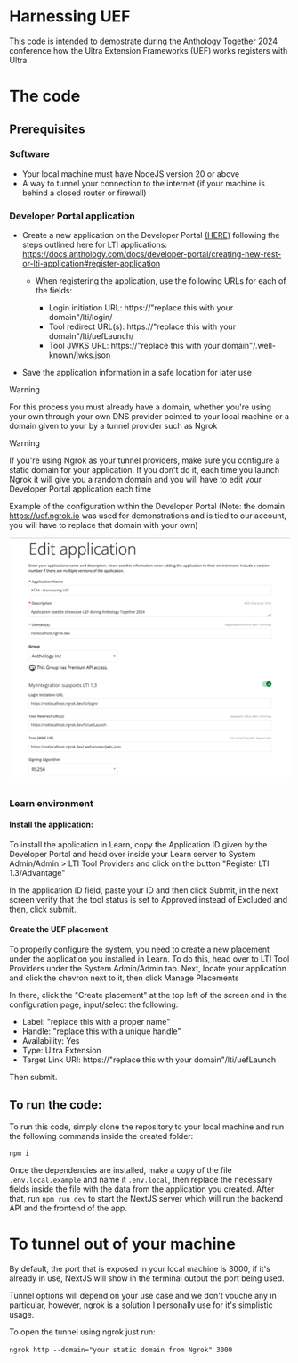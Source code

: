 # Harnessing UEF

This code is intended to demostrate during the Anthology Together 2024 conference how the Ultra Extension Frameworks (UEF) works registers with Ultra

# The code

## Prerequisites

### Software

- Your local machine must have NodeJS version 20 or above
- A way to tunnel your connection to the internet (if your machine is behind a closed router or firewall)

### Developer Portal application

- Create a new application on the Developer Portal [(HERE)](https://developer.anthology.com) following the steps outlined here for LTI applications: https://docs.anthology.com/docs/developer-portal/creating-new-rest-or-lti-application#register-application

  - When registering the application, use the following URLs for each of the fields:

    - Login initiation URL: https://"replace this with your domain"/lti/login/
    - Tool redirect URL(s): https://"replace this with your domain"/lti/uefLaunch/
    - Tool JWKS URL: https://"replace this with your domain"/.well-known/jwks.json

- Save the application information in a safe location for later use

> [!WARNING]  
> For this process you must already have a domain, whether you're using your own through your own DNS provider pointed to your local machine or a domain given to your by a tunnel provider such as Ngrok

> [!WARNING]
> If you're using Ngrok as your tunnel providers, make sure you configure a static domain for your application.
> If you don't do it, each time you launch Ngrok it will give you a random domain and you will have to edit your Developer Portal application each time

Example of the configuration within the Developer Portal (Note: the domain https://uef.ngrok.io was used for demonstrations and is tied to our account, you will have to replace that domain with your own)

![Developer Portal configuration](https://github.com/OneComputerGuy/AT24-Harnessing-UEF-s-Power/blob/main/assets/devportal-config.png?raw=true)

### Learn environment

#### Install the application:

To install the application in Learn, copy the Application ID given by the Developer Portal and head over inside your Learn server to System Admin/Admin > LTI Tool Providers and click on the button "Register LTI 1.3/Advantage"

In the application ID field, paste your ID and then click Submit, in the next screen verify that the tool status is set to Approved instead of Excluded and then, click submit.

#### Create the UEF placement

To properly configure the system, you need to create a new placement under the application you installed in Learn. To do this, head over to LTI Tool Providers under the System Admin/Admin tab. Next, locate your application and click the chevron next to it, then click Manage Placements

In there, click the "Create placement" at the top left of the screen and in the configuration page, input/select the following:

- Label: "replace this with a proper name"
- Handle: "replace this with a unique handle"
- Availability: Yes
- Type: Ultra Extension
- Target Link URI: https://"replace this with your domain"/lti/uefLaunch

Then submit.

## To run the code:

To run this code, simply clone the repository to your local machine and run the following commands inside the created folder:

```shell
npm i
```

Once the dependencies are installed, make a copy of the file `.env.local.example` and name it `.env.local`, then replace the necessary fields inside the file with the data from the application you created. After that, run `npm run dev` to start the NextJS server which will run the backend API and the frontend of the app.

# To tunnel out of your machine

By default, the port that is exposed in your local machine is 3000, if it's already in use, NextJS will show in the terminal output the port being used.

Tunnel options will depend on your use case and we don't vouche any in particular, however, ngrok is a solution I personally use for it's simplistic usage.

To open the tunnel using ngrok just run:

`ngrok http --domain="your static domain from Ngrok" 3000`
